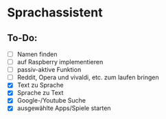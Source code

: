 # Sprachassistent

## To-Do:
- [ ] Namen finden
- [ ] auf Raspberry implementieren 
- [ ] passiv-aktive Funktion
- [ ] Reddit, Opera und vivaldi, etc. zum laufen bringen
- [x] Text zu Sprache
- [x] Sprache zu Text
- [x] Google-/Youtube Suche
- [x] ausgewählte Apps/Spiele starten 
